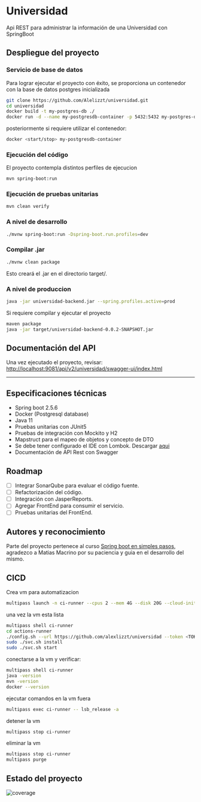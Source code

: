 # Universidad

Api REST para administrar la información de una Universidad con SpringBoot

## Despliegue del proyecto

### Servicio de base de datos
Para lograr ejecutar el proyecto con éxito, se proporciona un contenedor con la base de datos postgres inicializada
```bash
git clone https://github.com/Alelizzt/universidad.git
cd universidad
docker build -t my-postgres-db ./
docker run -d --name my-postgresdb-container -p 5432:5432 my-postgres-db
```

posteriormente si requiere utilizar el contenedor:
```bash
docker <start/stop> my-postgresdb-container
```

### Ejecución del código
El proyecto contempla distintos perfiles de ejecucion
```bash
mvn spring-boot:run
```

### Ejecución de pruebas unitarias
```bash
mvn clean verify
```

### A nivel de desarrollo
```bash
./mvnw spring-boot:run -Dspring-boot.run.profiles=dev
```

### Compilar .jar
```bash
./mvnw clean package
```
Esto creará el .jar en el directorio target/.

### A nivel de produccion
```bash
java -jar universidad-backend.jar --spring.profiles.active=prod
```

Si requiere compilar y ejecutar el proyecto
```bash
maven package
java -jar target/universidad-backend-0.0.2-SNAPSHOT.jar
```

## Documentación del API

Una vez ejecutado el proyecto, revisar: [http://localhost:9081/api/v2/universidad/swagger-ui/index.html](http://localhost:9081/api/v2/universidad/swagger-ui/index.html)

---
## Especificaciones técnicas
- Spring boot 2.5.6
- Docker (Postgresql database)
- Java 11
- Pruebas unitarias con JUnit5
- Pruebas de integración con Mockito y H2
- Mapstruct para el mapeo de objetos y concepto de DTO
- Se debe tener configurado el IDE con Lombok. Descargar [aqui](https://projectlombok.org/download)
- Documentación de API Rest con Swagger

## Roadmap

- [ ] Integrar SonarQube para evaluar el código fuente.
- [ ] Refactorización del código.
- [ ] Integración con JasperReports.
- [ ] Agregar FrontEnd para consumir el servicio.
- [ ] Pruebas unitarias del FrontEnd.

## Autores y reconocimiento
Parte del proyecto pertenece al curso [Spring boot en simples pasos](https://www.udemy.com/course/spring-boot-en-simples-pasos/), agradezco a Matias Macrino por su paciencia y guia en el desarrollo del mismo.

## CICD
Crea vm para automatizacion
```bash
multipass launch -n ci-runner --cpus 2 --mem 4G --disk 20G --cloud-init ci-runner-init.yaml
```
una vez la vm esta lista
```bash
multipass shell ci-runner
cd actions-runner
./config.sh --url https://github.com/alexlizzt/universidad --token <TOKEN>
sudo ./svc.sh install
sudo ./svc.sh start
```
conectarse a la vm y verificar:
```bash
multipass shell ci-runner
java -version
mvn -version
docker --version
```
ejecutar comandos en la vm fuera
```bash
multipass exec ci-runner -- lsb_release -a
```
detener la vm
```bash
multipass stop ci-runner
```
eliminar la vm
```bash
multipass stop ci-runner
multipass purge
```
## Estado del proyecto
![coverage](https://img.shields.io/badge/coverage-40%25-yellowgreen)